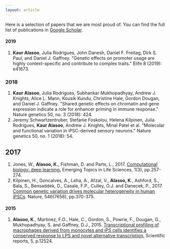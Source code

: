 ```yaml
---
layout: article
---
```


Here is a selection of papers that we are most proud of. You can find the full list of publications in [Google Scholar](https://scholar.google.com/citations?user=9u4Kw3sAAAAJ&hl=en).

#### 2019
1. **Kaur Alasoo**, Julia Rodrigues, John Danesh, Daniel F. Freitag, Dirk S. Paul, and Daniel J. Gaffney. "Genetic effects on promoter usage are highly context-specific and contribute to complex traits." Elife 8 (2019): e41673.

### 2018
1. **Kaur Alasoo**, Julia Rodrigues, Subhankar Mukhopadhyay, Andrew J. Knights, Alice L. Mann, Kousik Kundu, Christine Hale, Gordon Dougan, and Daniel J. Gaffney. "Shared genetic effects on chromatin and gene expression indicate a role for enhancer priming in immune response." Nature genetics 50, no. 3 (2018): 424.
1. Jeremy Schwartzentruber, Stefanie Foskolou, Helena Kilpinen, Julia Rodrigues, **Kaur Alasoo**, Andrew J. Knights, Minal Patel et al. "Molecular and functional variation in iPSC-derived sensory neurons." Nature genetics 50, no. 1 (2018): 54.

## 2017
1. Jones, W., **Alasoo, K.**, Fishman, D. and Parts, L., 2017. [Computational biology: deep learning.](http://www.emergtoplifesci.org/content/1/3/257) Emerging Topics in Life Sciences, 1(3), pp.257-274.
1. Kilpinen, H., Goncalves, A., Leha, A., Afzal, V., **Alasoo, K**., Ashford, S., Bala, S., Bensaddek, D., Casale, F.P., Culley, O.J. and Danecek, P., 2017. [Common genetic variation drives molecular heterogeneity in human iPSCs](https://www.nature.com/articles/nature22403). Nature, 546(7658), pp.370-375.

#### 2015
1. **Alasoo, K.**, Martinez, F.O., Hale, C., Gordon, S., Powrie, F., Dougan, G., Mukhopadhyay, S. and Gaffney, D.J., 2015. [Transcriptional profiling of macrophages derived from monocytes and iPS cells identifies a conserved response to LPS and novel alternative transcription.](http://www.nature.com/articles/srep12524) Scientific reports, 5, p.12524.